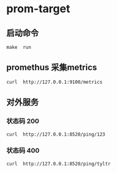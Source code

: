 # prom-target

## 启动命令

```shell
make  run
```

## promethus 采集metrics

```shell
curl  http://127.0.0.1:9100/metrics
```

## 对外服务

### 状态码 200 

```shell
curl  http://127.0.0.1:8520/ping/123
```

### 状态码 400

```shell
curl  http://127.0.0.1:8520/ping/tyltr
```
